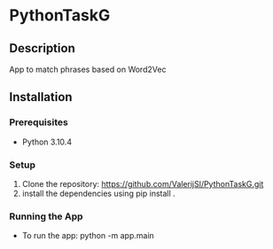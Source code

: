 # PythonTaskG
## Description

App to match phrases based on Word2Vec

## Installation

### Prerequisites

- Python 3.10.4

### Setup

1. Clone the repository: https://github.com/ValerijSl/PythonTaskG.git
2. install the dependencies using pip install .

### Running the App

- To run the app: python -m app.main
